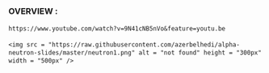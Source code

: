 ### OVERVIEW :
    https://www.youtube.com/watch?v=9N41cNB5nVo&feature=youtu.be

    <img src = "https://raw.githubusercontent.com/azerbelhedi/alpha-neutron-slides/master/neutron1.png" alt = "not found" height = "300px" width = "500px" />
    